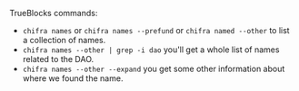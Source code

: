 
TrueBlocks commands:
- `chifra names`  or `chifra names --prefund` or `chifra named --other` to list a collection of names. 
- `chifra names --other | grep -i dao` you'll get a whole list of names related to the DAO.
- `chifra names --other --expand` you get some other information about where we found the name.

